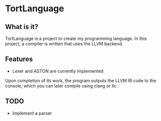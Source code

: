 # TortLanguage
## What is it?

TortLanguage is a project to create my programming language.
In this project, a compiler is written that uses the LLVM backend.

## Features
- Lexer and ASTON are currently implemented

Upon completion of its work, the program outputs the LLVM IR code to the console, which you can later compile using clang or llc.

## TODO
- Implement a parser